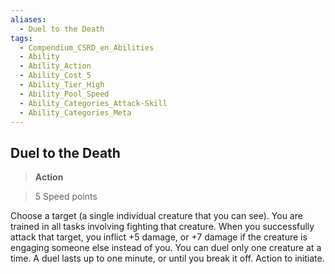 ```yaml
---
aliases:
  - Duel to the Death
tags:
  - Compendium_CSRD_en_Abilities
  - Ability
  - Ability_Action
  - Ability_Cost_5
  - Ability_Tier_High
  - Ability_Pool_Speed
  - Ability_Categories_Attack-Skill
  - Ability_Categories_Meta
---
```

  
    
## Duel to the Death    
>**Action**    
>5 Speed points  
    
Choose a target (a single individual creature that you can see). You are trained in all tasks involving fighting that creature. When you successfully attack that target, you inflict +5 damage, or +7 damage if the creature is engaging someone else instead of you. You can duel only one creature at a time. A duel lasts up to one minute, or until you break it off. Action to initiate.